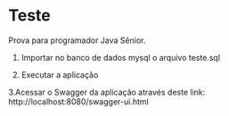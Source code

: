 # Teste
Prova para programador Java Sênior.

1. Importar no banco de dados mysql o arquivo teste.sql

2. Executar a aplicação

3.Acessar o Swagger da aplicação através deste link: http://localhost:8080/swagger-ui.html


